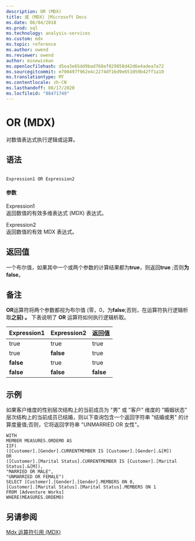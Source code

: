 ```yaml
---
description: OR (MDX)
title: 或 (MDX) |Microsoft Docs
ms.date: 06/04/2018
ms.prod: sql
ms.technology: analysis-services
ms.custom: mdx
ms.topic: reference
ms.author: owend
ms.reviewer: owend
author: minewiskan
ms.openlocfilehash: d5ea3e65dd9bad768ef829858d42d6e4adea7a72
ms.sourcegitcommit: e700497f962e4c2274df16d9e651059b42ff1a10
ms.translationtype: MT
ms.contentlocale: zh-CN
ms.lasthandoff: 08/17/2020
ms.locfileid: "88471749"
---
```

# <a name="or-mdx"></a>OR (MDX)


  对数值表达式执行逻辑或运算。  
  
## <a name="syntax"></a>语法  
  
```  
  
Expression1 OR Expression2   
```  
  
#### <a name="parameters"></a>参数  
 Expression1  
 返回数值的有效多维表达式 (MDX) 表达式。  
  
 Expression2  
 返回数值的有效 MDX 表达式。  
  
## <a name="return-value"></a>返回值  
 一个布尔值，如果其中一个或两个参数的计算结果都为**true**，则返回**true** ;否则**为 false**。  
  
## <a name="remarks"></a>备注  
 **OR**运算符将两个参数都视为布尔值 (零，0，为**false**;否则，在运算符执行逻辑析取**之前) 。** 下表说明了 **OR** 运算符如何执行逻辑析取。  
  
|Expression1|Expression2|返回值|  
|-------------------|-------------------|------------------|  
|true|true|true|  
|true|**false**|true|  
|**false**|true|true|  
|**false**|**false**|**false**|  
  
## <a name="example"></a>示例  
 如果客户维度的性别层次结构上的当前成员为 "男" 或 "客户" 维度的 "婚姻状态" 层次结构上的当前成员已结婚，则以下查询包含一个返回字符串 "结婚或男" 的计算度量值;否则，它将返回字符串 "UNMARRIED OR 女性"。  
  
```  
WITH  
MEMBER MEASURES.ORDEMO AS  
IIF(  
([Customer].[Gender].CURRENTMEMBER IS [Customer].[Gender].&[M])  
OR  
([Customer].[Marital Status].CURRENTMEMBER IS [Customer].[Marital Status].&[M]),  
"MARRIED OR MALE",  
"UNMARRIED OR FEMALE")  
SELECT [Customer].[Gender].[Gender].MEMBERS ON 0,  
[Customer].[Marital Status].[Marital Status].MEMBERS ON 1  
FROM [Adventure Works]  
WHERE(MEASURES.ORDEMO)  
```  
  
## <a name="see-also"></a>另请参阅  
 [Mdx 运算符引用 &#40;MDX&#41;](../mdx/mdx-operator-reference-mdx.md)  
  
  
